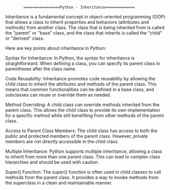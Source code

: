 			================Python - Inheritance=============

Inheritance is a fundamental concept in object-oriented programming (OOP) that allows a class to inherit properties and behaviors (attributes and methods) from another class. The class that is being inherited from is called the "parent" or "base" class, and the class that inherits is called the "child" or "derived" class.

Here are key points about inheritance in Python:


Syntax for Inheritance:
In Python, the syntax for inheritance is straightforward. When defining a class, you can specify its parent class in parentheses after the class name.


Code Reusability:
Inheritance promotes code reusability by allowing the child class to inherit the attributes and methods of the parent class. This means that common functionalities can be defined in a base class, and subclasses can reuse or override them as needed.


Method Overriding:
A child class can override methods inherited from the parent class. This allows the child class to provide its own implementation for a specific method while still benefiting from other methods of the parent class.


Access to Parent Class Members:
The child class has access to both the public and protected members of the parent class. However, private members are not directly accessible in the child class.


Multiple Inheritance:
Python supports multiple inheritance, allowing a class to inherit from more than one parent class. This can lead to complex class hierarchies and should be used with caution.


Super() Function:
The super() function is often used in child classes to call methods from the parent class. It provides a way to invoke methods from the superclass in a clean and maintainable manner.

